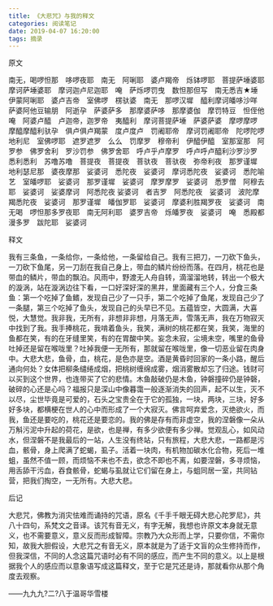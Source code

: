```yaml
---
title: 《大悲咒》与我的释文
categories: 阅读笔记
date: 2019-04-07 16:20:00
tags: 摘录
---
```

原文

南无，喝啰怛那　哆啰夜耶　南无　阿唎耶　婆卢羯帝　烁钵啰耶　菩提萨埵婆耶　摩诃萨埵婆耶　摩诃迦卢尼迦耶　唵　萨烁啰罚曳　数怛那但写　南无悉吉★埵　伊蒙阿唎耶　婆卢吉帝　室佛啰　楞驮婆　南无　那啰汉墀　醯利摩诃皤哆沙咩　萨婆阿他豆输朋　阿逝孕　萨婆萨多　那摩婆萨哆　那摩婆伽　摩罚特豆　怛侄他　唵　阿婆卢醯　卢迦帝，迦罗帝　夷醯利　摩诃菩提萨埵　萨婆萨婆　摩啰摩啰　摩醯摩醯利驮孕　俱卢俱卢羯蒙　度卢度卢　罚阇耶帝　摩诃罚阇耶帝　陀啰陀啰　地利尼　室佛啰耶　遮罗遮罗　么么　罚摩罗　穆帝利　伊醯伊醯　室那室那　阿罗参　佛罗舍利　罗沙罚参　佛罗舍耶　呼卢乎卢摩罗　呼卢呼卢醯利沙罗沙罗　悉利悉利　苏噜苏噜　菩提夜　菩提夜　菩驮夜　菩驮夜　弥帝利夜　那罗谨墀　地利瑟尼那　婆夜摩那　娑婆诃　悉陀夜　娑婆诃　摩诃悉陀夜　娑婆诃　悉陀喻艺　室皤啰耶　娑婆诃　那罗谨墀　娑婆诃　摩罗摩罗　娑婆诃　悉罗僧　阿穆去耶　娑婆诃　娑婆摩诃　阿悉陀夜 娑婆诃　者吉罗　阿悉陀夜　娑婆诃　波陀摩羯悉陀夜　娑婆诃　那罗谨墀　皤伽罗耶　娑婆诃　摩婆利胜羯罗夜　娑婆诃　南无喝　啰怛那多罗夜耶　南无阿利耶　婆罗吉帝　烁皤罗夜　娑婆诃　唵　悉殿都　漫多罗　跋陀耶　娑婆诃

释文

我有三条鱼，一条给你，一条给他，一条留给自己。我有三把刀，一刀砍下鱼头，一刀砍下鱼尾，另一刀刮在我自己身上，带血的鳞片纷纷而落。在四月，桃花也是带血的鳞片，带血的飘泊。风雨中，野渡无人舟自转，滴溜溜地转，转出一个极大的漩涡，站在漩涡边往下看，一口好深好深的黑井，里面藏有三个人，分食三条鱼：第一个吃掉了鱼鳍，发现自己少了一只手，第二个吃掉了鱼尾，发现自己少了一条腿，第三个吃掉了鱼头，发现自己的头早已不见。五蕴皆空，大圆满，大喜悦，大慧觉。我非我，无所有，非想非非想，月落无声，雪落无声，我在万物寂灭中找到了我。我手捧桃花，我啃着鱼头，我笑，满树的桃花都在笑，我笑，海里的鱼都在笑，有的在牙缝里笑，有的在胃酸中笑。妄念未寂，尘境未空，嘴里的鱼骨吐掉还是留在喉咙里？吐掉我便一无所有，那就留在喉咙里，像一切恶业留在肉身中。大悲大悲，鱼骨，血，桃花，是色亦是空。酒是黄昏时回家的一条小路，醒后通向何处？女体把柳条缱绻成烟，把桃树缠绵成雾，烟消雾散却忘了归途。钱财可以买到这个世界，也连带买了它的悲情。木鱼敲破仍是木鱼，钟磐撞碎仍是钟磬，破碎的心还是心吗？福报只是深山中像暮霭一般逐渐消失的回声，起不以生，灭不以尽，尘世毕竟是可爱的，石头之宝贵全在于它的孤独，一块，两块，三块，好多好多块，都横梗在世人的心中而形成了一个大寂灭。佛言呵弃爱念，灭绝欲火，而我，鱼还是要吃的，桃花还是要恋的。我的佛是存有而非虚空，我的涅磐像一朵从万斛污泥中升起的荷花，是欲，也是禅，有多少欲便有多少禅。觉观乱心，如风动水，但涅磐不是我最后的一站，人生没有终站，只有旅程，大悲大悲，一路都是污血，骸骨，身上爬满了蛇蝎，虱子。活着一块肉，有机物加碳水化合物，死后一堆蛆，虽然不值一顾，而烦恼不来也不去，欲念不即也不离，如要涅磐，多寻烦恼，用舌舔干污血，吞食骸骨，蛇蝎与虱就让它们留在身上，与蛆同居一室，共同钻营，把我们掏空，一无所有。大悲大悲。

后记

大悲咒，佛教为消灾怯难而诵持的咒语，原名《千手千眼无碍大悲心陀罗尼》，共八十四句，系梵文之音译。该咒有音无义，有字无解，我想也许原文本身就无意义，也不需要意义，意义反而形成智障。宗教乃大众形而上学，只要你信，不需你知，故我大胆假设，大悲咒之有音无义，原本就是为了适于文盲的众生修持而作，但我深信，不同的人念这篇咒语时必有不同的感应，而产生不同的意义。以上是根据我个人的感应而以意象语写成这篇释文，至于它是咒还是诗，那就看你从那个角度去观察。

——九九九?二?八于温哥华雪楼